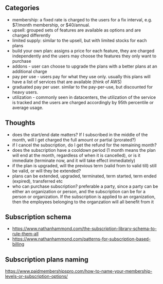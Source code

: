 ## Categories

- membership: a fixed rate is charged to the users for a fix interval, e.g. $7/month membership, or $40/annual.
- upsell: grouped sets of features are available as options and are charged differently
- limited supply: similar to the upsell, but with limited stocks for each plans
- build your own plan: assigns a price for each feature, they are charged independently and the users may choose the features they only want to purchase
- addons - user can choose to upgrade the plans with a better plans at an additional charge
- pay per use - users pay for what they use only. usually this plans will have a list of services that are available (think of AWS)
- graduated pay per user. similar to the pay-per-use, but discounted for heavy users. 
- utilization - commonly seen in datacenters, the utilization of the service is tracked and the users are charged accordingly by 95th percentile or average usage.


## Thoughts

- does the start/end date matters? If I subscribed in the middle of the month, will I get charged the full amount or partial (prorated?)
- if I cancel the subscription, do I get the refund for the remaining month?
- does the subscription have a cooldown period (1 month means the plan will end at the month, regardless of when it is cancelled), or is it immediate (terminate now, and it will take effect immediately)
- if the plan is upgraded, will the previous term (valid from to valid till) still be valid, or will they be extended?
- plans can be extended, upgraded, terminated, term started, term ended (expired), transferred etc
- who can purchase subscription? preferable a party, since a party can be either an organization or person, and the subscription can be for a person or organization. If the subscription is applied to an organization, then the employees belonging to the organzation will all benefit from it

## Subscription schema

- https://www.nathanhammond.com/the-subscription-library-schema-to-rule-them-all
- https://www.nathanhammond.com/patterns-for-subscription-based-billing

## Subscription plans naming

https://www.paidmembershipspro.com/how-to-name-your-membership-levels-or-subscription-options/
